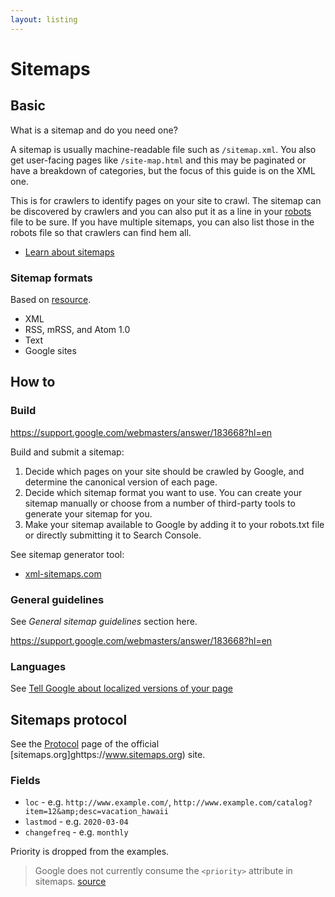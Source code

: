 ```yaml
---
layout: listing
---
```

# Sitemaps

## Basic

What is a sitemap and do you need one? 

A sitemap is usually machine-readable file such as `/sitemap.xml`. You also get user-facing pages like `/site-map.html` and this may be paginated or have a breakdown of categories, but the focus of this guide is on the XML one.

This is for crawlers to identify pages on your site to crawl. The sitemap can be discovered by crawlers and you can also put it as a line in your [robots](/recipes/robots) file to be sure. If you have multiple sitemaps, you can also list those in the robots file so that crawlers can find hem all.

- [Learn about sitemaps](https://support.google.com/webmasters/answer/156184?hl=en)


### Sitemap formats

Based on [resource](https://support.google.com/webmasters/answer/183668?hl=en).

- XML
- RSS, mRSS, and Atom 1.0
- Text
- Google sites


## How to

### Build

https://support.google.com/webmasters/answer/183668?hl=en

Build and submit a sitemap:

1. Decide which pages on your site should be crawled by Google, and determine the canonical version of each page.
1. Decide which sitemap format you want to use. You can create your sitemap manually or choose from a number of third-party tools to generate your sitemap for you.
1. Make your sitemap available to Google by adding it to your robots.txt file or directly submitting it to Search Console.

See sitemap generator tool:

- [xml-sitemaps.com](https://www.xml-sitemaps.com/)

### General guidelines

See *General sitemap guidelines* section here.

https://support.google.com/webmasters/answer/183668?hl=en



### Languages

See [Tell Google about localized versions of your page](https://support.google.com/webmasters/answer/189077#sitemap)


## Sitemaps protocol

See the [Protocol](https://www.sitemaps.org/protocol.html) page of the official [sitemaps.org]ghttps://www.sitemaps.org) site.

### Fields

- `loc` - e.g.  `http://www.example.com/`, `http://www.example.com/catalog?item=12&amp;desc=vacation_hawaii`
- `lastmod` - e.g. `2020-03-04`
- `changefreq`  - e.g. `monthly`

Priority is dropped from the examples.

> Google does not currently consume the `<priority>` attribute in sitemaps. [source](https://support.google.com/webmasters/answer/183668?hl=en)
